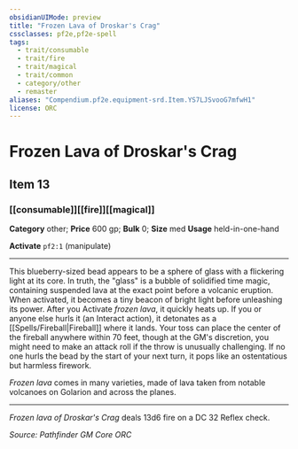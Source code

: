 ```yaml
---
obsidianUIMode: preview
title: "Frozen Lava of Droskar's Crag"
cssclasses: pf2e,pf2e-spell
tags:
  - trait/consumable
  - trait/fire
  - trait/magical
  - trait/common
  - category/other
  - remaster
aliases: "Compendium.pf2e.equipment-srd.Item.YS7LJSvooG7mfwH1"
license: ORC
---
```

# Frozen Lava of Droskar's Crag
## Item 13
### [[consumable]][[fire]][[magical]]

**Category** other; 
**Price** 600 gp; 
**Bulk** 0; **Size** med
**Usage** held-in-one-hand

**Activate** `pf2:1` (manipulate)

* * *

This blueberry-sized bead appears to be a sphere of glass with a flickering light at its core. In truth, the "glass" is a bubble of solidified time magic, containing suspended lava at the exact point before a volcanic eruption. When activated, it becomes a tiny beacon of bright light before unleashing its power. After you Activate _frozen lava_, it quickly heats up. If you or anyone else hurls it (an Interact action), it detonates as a [[Spells/Fireball|Fireball]] where it lands. Your toss can place the center of the fireball anywhere within 70 feet, though at the GM's discretion, you might need to make an attack roll if the throw is unusually challenging. If no one hurls the bead by the start of your next turn, it pops like an ostentatious but harmless firework.

_Frozen lava_ comes in many varieties, made of lava taken from notable volcanoes on Golarion and across the planes.

* * *

_Frozen lava of Droskar's Crag_ deals 13d6 fire on a DC 32 Reflex check.

*Source: Pathfinder GM Core*
*ORC*
